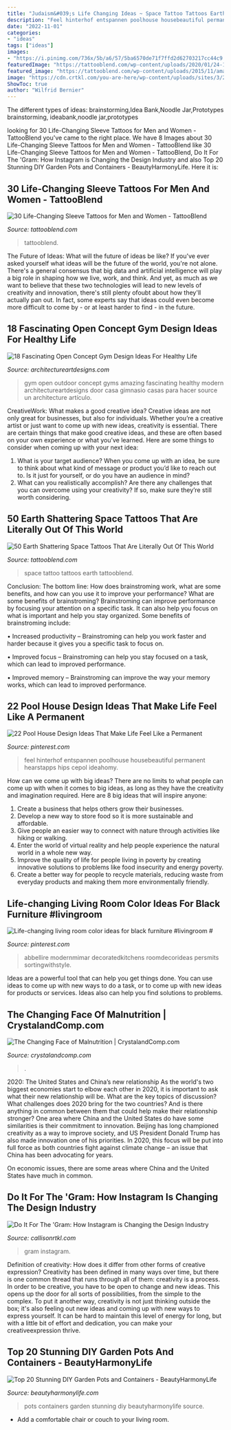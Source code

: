 ```yaml
---
title: "Judaism&#039;s Life Changing Ideas ~ Space Tattoo Tattoos Earth Tattooblend"
description: "Feel hinterhof entspannen poolhouse housebeautiful permanent hearstapps hips cepol ideahomy"
date: "2022-11-01"
categories:
- "ideas"
tags: ["ideas"]
images:
- "https://i.pinimg.com/736x/5b/a6/57/5ba6570de71f7ffd2d62703217cc44c9.jpg"
featuredImage: "https://tattooblend.com/wp-content/uploads/2020/01/24-1-741x1024.jpg"
featured_image: "https://tattooblend.com/wp-content/uploads/2015/11/amazing-space-tattoo.jpg"
image: "https://cdn.crtkl.com/you-are-here/wp-content/uploads/sites/3/2017/08/gram.jpg"
ShowToc: true
author: "Wilfrid Bernier"
---
```



The different types of ideas: brainstorming,Idea Bank,Noodle Jar,Prototypes
brainstorming, ideabank,noodle jar,prototypes

	

		
looking for 30 Life-Changing Sleeve Tattoos for Men and Women - TattooBlend you've came to the right place. We have 8 Images about 30 Life-Changing Sleeve Tattoos for Men and Women - TattooBlend like 30 Life-Changing Sleeve Tattoos for Men and Women - TattooBlend, Do It For The &#039;Gram: How Instagram is Changing the Design Industry and also Top 20 Stunning DIY Garden Pots and Containers - BeautyHarmonyLife. Here it is:
		
    
## 30 Life-Changing Sleeve Tattoos For Men And Women - TattooBlend

<img loading=lazy src="https://tattooblend.com/wp-content/uploads/2020/01/24-1-741x1024.jpg" onerror="this.onerror=null;this.src='https://tse2.mm.bing.net/th?id=OIP.rXLiFNEN4_2ZhIUgnBW8lgHaKP&amp;pid=15.1';" alt="30 Life-Changing Sleeve Tattoos for Men and Women - TattooBlend">

_Source: tattooblend.com_

>tattooblend. 

	

The Future of Ideas: What will the future of ideas be like?
If you've ever asked yourself what ideas will be the future of the world, you're not alone. There's a general consensus that big data and artificial intelligence will play a big role in shaping how we live, work, and think. And yet, as much as we want to believe that these two technologies will lead to new levels of creativity and innovation, there's still plenty ofoubt about how they'll actually pan out. In fact, some experts say that ideas could even become more difficult to come by - or at least harder to find - in the future.

    
## 18 Fascinating Open Concept Gym Design Ideas For Healthy Life

<img loading=lazy src="https://www.architectureartdesigns.com/wp-content/uploads/2015/08/624.jpg" onerror="this.onerror=null;this.src='https://tse4.mm.bing.net/th?id=OIP.PTkB95e34SWajtmkNc-NhwHaFE&amp;pid=15.1';" alt="18 Fascinating Open Concept Gym Design Ideas For Healthy Life">

_Source: architectureartdesigns.com_

>gym open outdoor concept gyms amazing fascinating healthy modern architectureartdesigns door casa gimnasio casas para hacer source un architecture artículo. 

	

CreativeWork: What makes a good creative idea?
Creative ideas are not only great for businesses, but also for individuals. Whether you’re a creative artist or just want to come up with new ideas, creativity is essential. There are certain things that make good creative ideas, and these are often based on your own experience or what you’ve learned. Here are some things to consider when coming up with your next idea: 
1) What is your target audience? When you come up with an idea, be sure to think about what kind of message or product you’d like to reach out to. Is it just for yourself, or do you have an audience in mind? 
2) What can you realistically accomplish? Are there any challenges that you can overcome using your creativity? If so, make sure they’re still worth considering.

    
## 50 Earth Shattering Space Tattoos That Are Literally Out Of This World

<img loading=lazy src="https://tattooblend.com/wp-content/uploads/2015/11/amazing-space-tattoo.jpg" onerror="this.onerror=null;this.src='https://tse3.mm.bing.net/th?id=OIP.CCML1RuzgGshjfO0lZ6gqgHaLH&amp;pid=15.1';" alt="50 Earth Shattering Space Tattoos That Are Literally Out Of This World">

_Source: tattooblend.com_

>space tattoo tattoos earth tattooblend. 

	

Conclusion: The bottom line: How does brainstroming work, what are some benefits, and how can you use it to improve your performance?
What are some benefits of brainstroming?
Brainstroming can improve performance by focusing your attention on a specific task. It can also help you focus on what is important and help you stay organized. Some benefits of brainstroming include:

• Increased productivity – Brainstroming can help you work faster and harder because it gives you a specific task to focus on.

• Improved focus – Brainstroming can help you stay focused on a task, which can lead to improved performance.

• Improved memory – Brainstroming can improve the way your memory works, which can lead to improved performance.

    
## 22 Pool House Design Ideas That Make Life Feel Like A Permanent

<img loading=lazy src="https://i.pinimg.com/736x/5b/a6/57/5ba6570de71f7ffd2d62703217cc44c9.jpg" onerror="this.onerror=null;this.src='https://tse1.mm.bing.net/th?id=OIP.NPMrO7H8cLOOdWnIj6C5OQHaLO&amp;pid=15.1';" alt="22 Pool House Design Ideas That Make Life Feel Like a Permanent">

_Source: pinterest.com_

>feel hinterhof entspannen poolhouse housebeautiful permanent hearstapps hips cepol ideahomy. 

	

How can we come up with big ideas?
There are no limits to what people can come up with when it comes to big ideas, as long as they have the creativity and imagination required. Here are 8 big ideas that will inspire anyone:
1. Create a business that helps others grow their businesses. 
2. Develop a new way to store food so it is more sustainable and affordable. 
3. Give people an easier way to connect with nature through activities like hiking or walking. 
4. Enter the world of virtual reality and help people experience the natural world in a whole new way. 
5. Improve the quality of life for people living in poverty by creating innovative solutions to problems like food insecurity and energy poverty. 
6. Create a better way for people to recycle materials, reducing waste from everyday products and making them more environmentally friendly. 

    
## Life-changing Living Room Color Ideas For Black Furniture #livingroom #

<img loading=lazy src="https://i.pinimg.com/736x/9a/17/48/9a17481e6e065a31d029138a5400a5a3.jpg" onerror="this.onerror=null;this.src='https://tse4.mm.bing.net/th?id=OIP.bUQ4kvKMrTMNYGPte_U4AQHaHa&amp;pid=15.1';" alt="Life-changing living room color ideas for black furniture #livingroom #">

_Source: pinterest.com_

>abbellire modernmimar decoratedkitchens roomdecorideas persmits sortingwithstyle. 

	

Ideas are a powerful tool that can help you get things done. You can use ideas to come up with new ways to do a task, or to come up with new ideas for products or services. Ideas also can help you find solutions to problems.

    
## The Changing Face Of Malnutrition | CrystalandComp.com

<img loading=lazy src="http://crystalandcomp.com/wp-content/uploads/2015/04/Dollarphotoclub_61977028.jpg" onerror="this.onerror=null;this.src='https://tse4.mm.bing.net/th?id=OIP.OUmReeJxMEC7aFWemW-vkAHaLH&amp;pid=15.1';" alt="The Changing Face of Malnutrition | CrystalandComp.com">

_Source: crystalandcomp.com_

>. 

	

2020: The United States and China’s new relationship
As the world's two biggest economies start to elbow each other in 2020, it is important to ask what their new relationship will be. What are the key topics of discussion? What challenges does 2020 bring for the two countries? And is there anything in common between them that could help make their relationship stronger?
One area where China and the United States do have some similarities is their commitment to innovation. Beijing has long championed creativity as a way to improve society, and US President Donald Trump has also made innovation one of his priorities. In 2020, this focus will be put into full force as both countries fight against climate change – an issue that China has been advocating for years.

On economic issues, there are some areas where China and the United States have much in common.

    
## Do It For The &#039;Gram: How Instagram Is Changing The Design Industry

<img loading=lazy src="https://cdn.crtkl.com/you-are-here/wp-content/uploads/sites/3/2017/08/gram.jpg" onerror="this.onerror=null;this.src='https://tse4.mm.bing.net/th?id=OIP.KIA3SPDJyLh1BMSX-1HYkAHaDj&amp;pid=15.1';" alt="Do It For The &#039;Gram: How Instagram is Changing the Design Industry">

_Source: callisonrtkl.com_

>gram instagram. 

	

Definition of creativity: How does it differ from other forms of creative expression?
Creativity has been defined in many ways over time, but there is one common thread that runs through all of them: creativity is a process. In order to be creative, you have to be open to change and new ideas. This opens up the door for all sorts of possibilities, from the simple to the complex.
To put it another way, creativity is not just thinking outside the box; it's also feeling out new ideas and coming up with new ways to express yourself. It can be hard to maintain this level of energy for long, but with a little bit of effort and dedication, you can make your creativeexpression thrive.

    
## Top 20 Stunning DIY Garden Pots And Containers - BeautyHarmonyLife

<img loading=lazy src="https://beautyharmonylife.com/wp-content/uploads/2014/03/Imagem8.jpg" onerror="this.onerror=null;this.src='https://tse2.mm.bing.net/th?id=OIP.xZvdW0nQcoNBprf0hA6akwHaKI&amp;pid=15.1';" alt="Top 20 Stunning DIY Garden Pots and Containers - BeautyHarmonyLife">

_Source: beautyharmonylife.com_

>pots containers garden stunning diy beautyharmonylife source. 

	

- Add a comfortable chair or couch to your living room.


